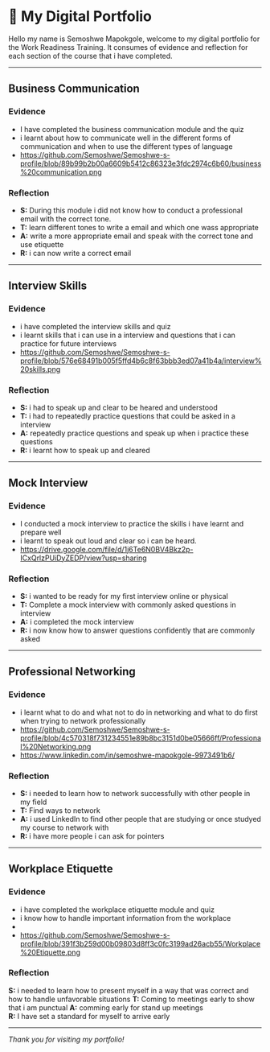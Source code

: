 # 👤 My Digital Portfolio

Hello my name is Semoshwe Mapokgole, welcome to my digital portfolio for the Work Readiness Training. It consumes of evidence and reflection for each section of the course that i have completed. 

---

##  Business Communication
### Evidence

- I have completed the business communication module and the quiz
- i learnt about how to communicate well in the different forms of communication and when to use the different types of language
- https://github.com/Semoshwe/Semoshwe-s-profile/blob/89b99b2b00a6609b5412c86323e3fdc2974c6b60/business%20communication.png 

### Reflection
- **S:** During this module i did not know how to conduct a professional email with the correct tone.
- **T:** learn different tones to write a email and which one wass appropriate  
- **A:** write a more appropriate email and speak with the correct tone and use etiquette
- **R:** i can now write a correct email

---

## Interview Skills
### Evidence
- i have completed the interview skills and quiz
- i learnt skills that i can use in a interview and questions that i can practice for future interviews
- https://github.com/Semoshwe/Semoshwe-s-profile/blob/576e68491b005f5ffd4b6c8f63bbb3ed07a41b4a/interview%20skills.png
  
### Reflection
- **S:** i had to speak up and clear to be heared and understood 
- **T:** i had to repeatedly practice questions that could be asked in a interview 
- **A:**  repeatedly practice questions and speak up when i practice these questions 
- **R:** i learnt how to speak up and cleared
---

## Mock Interview 
### Evidence
- I conducted a mock interview to practice the skills i have learnt and prepare well 
- i learnt to speak out loud and clear so i can be heard.
- https://drive.google.com/file/d/1j6Te6N0BV4Bkz2p-ICxQrlzPUiDyZEDP/view?usp=sharing 

### Reflection
- **S:** i wanted to be ready for my first interview online or physical 
- **T:** Complete a mock interview with commonly asked questions in interview 
- **A:** i completed the mock interview
- **R:** i now know how to answer questions confidently that are commonly asked
---

## Professional Networking
### Evidence
- i learnt what to do and what not to do in networking and what to do first when trying to network professionally
- https://github.com/Semoshwe/Semoshwe-s-profile/blob/4c570318f731234551e89b8bc3151d0be05666ff/Professional%20Networking.png
- https://www.linkedin.com/in/semoshwe-mapokgole-9973491b6/

### Reflection
- **S:** i needed to learn how to network successfully with other people in my field  
- **T:** Find ways to network
- **A:** i used LinkedIn to find other people that are studying or once studyed my course to network with  
- **R:** i have more people i can ask for pointers 
---

## Workplace Etiquette
### Evidence
- i have completed the workplace etiquette module and quiz
- i know how to handle important information from the workplace
- 
- https://github.com/Semoshwe/Semoshwe-s-profile/blob/391f3b259d00b09803d8ff3c0fc3199ad26acb55/Workplace%20Etiquette.png
  

### Reflection
**S:** i needed to learn how to present myself in a way that was correct and how to handle unfavorable situations 
**T:** Coming to meetings early to show that i am punctual 
**A:** comming early for stand up meetings  
**R:** I have set a standard for myself to arrive early  

---


_Thank you for visiting my portfolio!_

